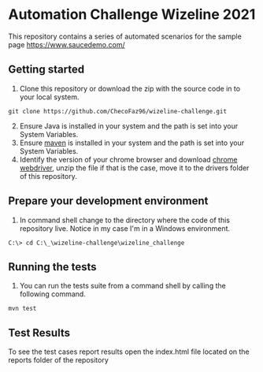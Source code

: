 # Automation Challenge Wizeline 2021
This repository contains a series of automated scenarios for the sample page https://www.saucedemo.com/

## Getting started
1. Clone this repository or download the zip with the source code in to your local system. 
```
git clone https://github.com/ChecoFaz96/wizeline-challenge.git
```
2. Ensure Java is installed in your system and the path is set into your System Variables.
3. Ensure [maven](https://maven.apache.org/download.cgi) is installed in your system and the path is set into your System Variables.
4. Identify the version of your chrome browser and download [chrome webdriver](https://sites.google.com/a/chromium.org/chromedriver), unzip the file if that is the case, move it to the drivers folder of this repository.


## Prepare your development environment

1. In command shell change to the directory where the code of this repository live. Notice in my case I'm in a Windows environment.
```
C:\> cd C:\_\wizeline-challenge\wizeline_challenge
```

## Running the tests
1. You can run the tests suite from a command shell by calling the following command.
```
mvn test
```
## Test Results
To see the test cases report results open the index.html file located on the reports folder of the repository
